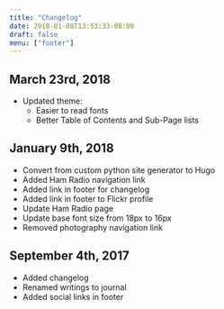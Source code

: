 ```yaml
---
title: "Changelog"
date: 2018-01-08T13:53:33-08:00
draft: false
menu: ["footer"]
---
```


## March 23rd, 2018
- Updated theme:
    - Easier to read fonts
    - Better Table of Contents and Sub-Page lists

## January 9th, 2018
- Convert from custom python site generator to Hugo
- Added Ham Radio navigation link
- Added link in footer for changelog
- Added link in footer to Flickr profile
- Update Ham Radio page
- Update base font size from 18px to 16px
- Removed photography navigation link

## September 4th, 2017
- Added changelog
- Renamed writings to journal
- Added social links in footer
